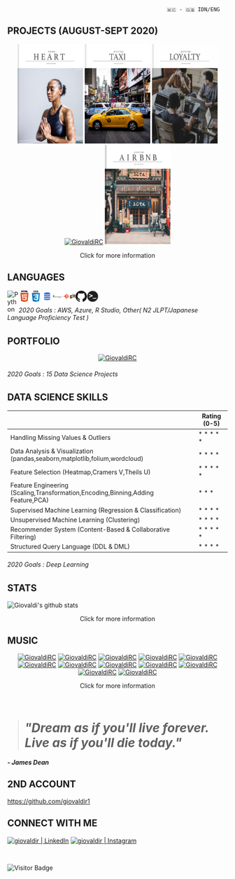                                                        🇲🇨 - 🇬🇧 IDN/ENG
## PROJECTS (AUGUST-SEPT 2020)

<p align="center">
  <a href="https://github.com/giovaldir/DATA-SCIENCE-PROJECT-HEART-DISEASE"><img src="https://github.com/giovaldir/giovaldir/blob/master/heart-disease-cover.jpg" alt="GiovaldiRC" width="150" height="227"></a>
  <a href="https://github.com/giovaldir/DATA-SCIENCE-PROJECT-NYC-TAXI-FARE"><img src="https://github.com/giovaldir/giovaldir/blob/master/taxi-fare-cover-page-001.jpg" alt="GiovaldiRC" width="150" height="227"></a>
  <a href="https://github.com/giovaldir/DATA-SCIENCE-PROJECT-LOYALTY-MEMBERS"><img src="https://github.com/giovaldir/giovaldir/blob/master/loyalty-members-cover.jpg" alt="GiovaldiRC" width="150" height="227"></a>
  <a href="https://github.com/giovaldir/DATA-SCIENCE-PROJECT-CONSUMER-COMPLAINTS"><img src="https://github.com/giovaldir/giovaldir/blob/master/consumer-complaints-cover_page-0001.jpg" alt="GiovaldiRC" width="150" height="227"></a>
  <a href="https://github.com/giovaldir/FINAL-PROJECT-TOKYO-AIRBNB"><img src="https://github.com/giovaldir/giovaldir/blob/master/airbnb-tokyo-cover-page-001.jpg" alt="GiovaldiRC" width="150" height="227"></a>
</p>
<p align="center">
Click for more information
</p>

## LANGUAGES

  <img align="left" alt="Python" width="26px" src="https://raw.githubusercontent.com/rhoit/mode-icons/dump/icons/python.png" />
  <img align="left" alt="HTML5" width="26px" src="https://raw.githubusercontent.com/github/explore/80688e429a7d4ef2fca1e82350fe8e3517d3494d/topics/html/html.png" />
  <img align="left" alt="CSS3" width="26px" src="https://raw.githubusercontent.com/github/explore/80688e429a7d4ef2fca1e82350fe8e3517d3494d/topics/css/css.png" />
  <img align="left" alt="SQL" width="26px" src="https://raw.githubusercontent.com/github/explore/80688e429a7d4ef2fca1e82350fe8e3517d3494d/topics/sql/sql.png" />
  <img align="left" alt="MongoDB" width="26px" src="https://raw.githubusercontent.com/github/explore/80688e429a7d4ef2fca1e82350fe8e3517d3494d/topics/mongodb/mongodb.png" />
  <img align="left" alt="Git" width="26px" src="https://raw.githubusercontent.com/github/explore/80688e429a7d4ef2fca1e82350fe8e3517d3494d/topics/git/git.png" />
  <img align="left" alt="GitHub" width="26px" src="https://raw.githubusercontent.com/github/explore/78df643247d429f6cc873026c0622819ad797942/topics/github/github.png" />
  <img align="left" alt="Terminal" width="26px" src="https://raw.githubusercontent.com/github/explore/80688e429a7d4ef2fca1e82350fe8e3517d3494d/topics/terminal/terminal.png" />
<br />

###### 2020 Goals : AWS, Azure, R Studio, Other( N2 JLPT/Japanese Language Proficiency Test )

## PORTFOLIO 
<p align="center">
  <a href="https://github.com/giovaldir"><img src="https://github.com/giovaldir/giovaldir/blob/master/ezgif.com-video-to-gif-3.gif" alt="GiovaldiRC" width="800" height="350"></a>
</p>

###### 2020 Goals : 15 Data Science Projects

## DATA SCIENCE SKILLS
|  | Rating (0-5) |
| --- | --- |
| Handling Missing Values & Outliers | * * * * * |
| Data Analysis & Visualization (pandas,seaborn,matplotlib,folium,wordcloud) | * * * * |
| Feature Selection (Heatmap,Cramers V,Theils U) | * * * * * |
| Feature Engineering (Scaling,Transformation,Encoding,Binning,Adding Feature,PCA) | * * * |
| Supervised Machine Learning (Regression & Classification) | * * * * |
| Unsupervised Machine Learning (Clustering) | * * * * |
| Recommender System (Content-Based & Collaborative Filtering) | * * * * * |
| Structured Query Language (DDL & DML) | * * * * |

###### 2020 Goals : Deep Learning

## STATS

![Giovaldi's github stats](https://github-readme-stats.vercel.app/api?username=giovaldir&hide=issues&show_icons=true)
<p align="center">
Click for more information
</p>

## MUSIC

<p align="center">
  <a href="https://www.youtube.com/watch?v=bpOSxM0rNPM"><img src="https://media.giphy.com/media/msMmMO2pOkSGs/giphy.gif" alt="GiovaldiRC" width="200" height="200"></a>
   <a href="https://www.youtube.com/watch?v=2SUwOgmvzK4"><img src="https://media.giphy.com/media/3oKIPAT50I1ss7q90Y/giphy.gif" alt="GiovaldiRC" width="200" height="200"></a>
  <a href="https://www.youtube.com/watch?v=45cYwDMibGo"><img src="https://media.giphy.com/media/ITuFb81NvO0XS/giphy.gif" alt="GiovaldiRC" width="200" height="200"></a>
  <a href="https://www.youtube.com/watch?v=XFkzRNyygfk"><img src="https://media.giphy.com/media/ZQ43XhmeBA5uU/giphy.gif" alt="GiovaldiRC" width="200" height="200"></a>
  <a href="https://www.youtube.com/watch?v=hjpF8ukSrvk"><img src="https://media.giphy.com/media/NPSBznfytOtCo/giphy.gif" alt="GiovaldiRC" width="200" height="200"></a>
  <a href="https://www.youtube.com/watch?v=87xa7w2QymA"><img src="https://media.giphy.com/media/3ohzdS7EMHQBto9rfq/giphy.gif" alt="GiovaldiRC" width="200" height="200"></a>
  <a href="https://www.youtube.com/watch?v=NV-3s2wwC8c"><img src="https://media.giphy.com/media/K4919W2BvyrV6/giphy.gif" alt="GiovaldiRC" width="200" height="200"></a>
  <a href="https://www.youtube.com/watch?v=08Ndzf5-HxI"><img src="https://media.giphy.com/media/l0K4juwy8VdN5Q9TW/giphy.gif" alt="GiovaldiRC" width="200" height="200"></a>
  <a href="https://www.youtube.com/watch?v=O2IuJPh6h_A"><img src="https://media.giphy.com/media/L2xqjKATeV39SCgBzu/giphy.gif" alt="GiovaldiRC" width="200" height="200"></a>
  <a href="https://www.youtube.com/watch?v=d4bR7ZqrBlI"><img src="https://media.giphy.com/media/3ohc10cs1P4AS6oLTi/giphy.gif" alt="GiovaldiRC" width="200" height="200"></a>
  <a href="https://www.youtube.com/watch?v=XpqqjU7u5Yc"><img src="https://media.giphy.com/media/ADSs70Bsuv8qfw8FyE/giphy.gif" alt="GiovaldiRC" width="200" height="200"></a>
  <a href="https://www.youtube.com/watch?v=iFx-5PGLgb4"><img src="https://media.giphy.com/media/1APdR2iiJgIc8Ax5wM/giphy.gif" alt="GiovaldiRC" width="200" height="200"></a>
</p>
<p align="center">
Click for more information
</p>


<br />

> # ***"Dream as if you'll live forever. Live as if you'll die today."*** 
##### - James Dean

## 2ND ACCOUNT

https://github.com/giovaldir1

## CONNECT WITH ME
<p align="center">

[<img align="center" alt="giovaldir | LinkedIn" width="22px" src="https://cdn.jsdelivr.net/npm/simple-icons@v3/icons/linkedin.svg" />][linkedin]
[<img align="center" alt="giovaldir | Instagram" width="22px" src="https://cdn.jsdelivr.net/npm/simple-icons@v3/icons/instagram.svg" />][instagram]

[instagram]: https://www.instagram.com/giovaldirch
[linkedin]: https://www.linkedin.com/in/giovaldi-r-00263411a/

</p>
<br />

![Visitor Badge](https://visitor-badge.laobi.icu/badge?page_id=aemmadi.aemmadi)

<br />
<br />

<!--
**giovaldir/giovaldir** is a ✨ _special_ ✨ repository because its `README.md` (this file) appears on your GitHub profile.

